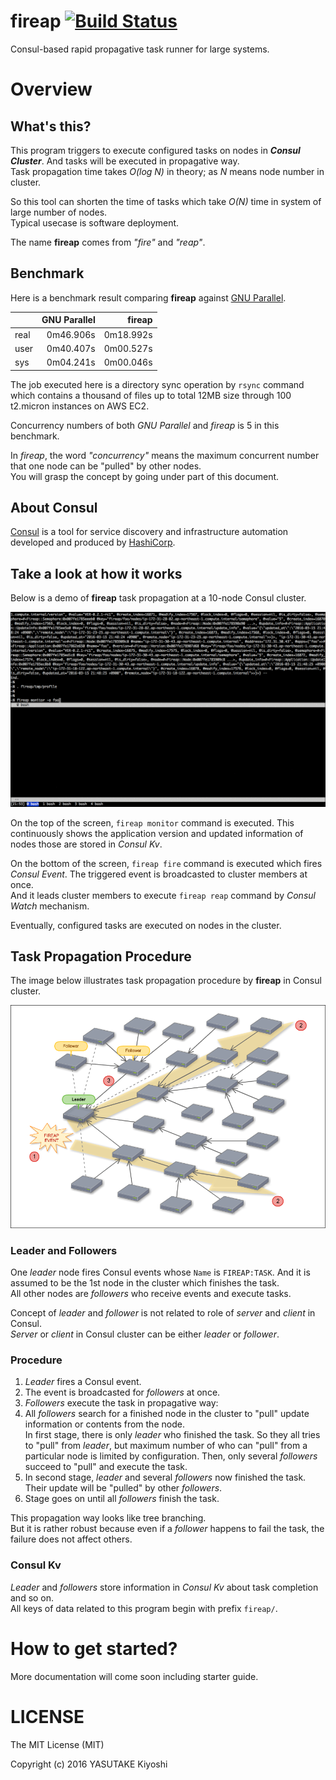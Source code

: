 # fireap [![Build Status](https://travis-ci.org/key-amb/fireap.svg?branch=master)](https://travis-ci.org/key-amb/fireap)

Consul-based rapid propagative task runner for large systems.

# Overview

## What's this?

This program triggers to execute configured tasks on nodes in **_Consul
Cluster_**.
And tasks will be executed in propagative way.  
Task propagation time takes _O(log N)_ in theory; as _N_ means node number in
cluster.

So this tool can shorten the time of tasks which take _O(N)_ time in system of large number
of nodes.  
Typical usecase is software deployment.

The name **fireap** comes from _"fire"_ and _"reap"_.

## Benchmark

Here is a benchmark result comparing **fireap** against [GNU Parallel](http://www.gnu.org/software/parallel/).

|      | GNU Parallel | fireap    |
| ---- | ------------:|----------:|
| real |    0m46.906s | 0m18.992s |
| user |    0m40.407s | 0m00.527s |
| sys  |    0m04.241s | 0m00.046s |

The job executed here is a directory sync operation by `rsync` command which
contains a thousand of files up to total 12MB size through 100 t2.micron instances on AWS EC2.

Concurrency numbers of both _GNU Parallel_ and _fireap_ is 5 in this benchmark.

In _fireap_, the word _"concurrency"_ means the maximum concurrent number that one node can be "pulled" by other nodes.  
You will grasp the concept by going under part of this document.

## About Consul

[Consul](https://www.consul.io/) is a tool for service discovery and infrastructure
automation developed and produced by [HashiCorp](https://www.hashicorp.com/).

## Take a look at how it works

Below is a demo of **fireap** task propagation at a 10-node Consul cluster.

![Fireap Demo](https://raw.githubusercontent.com/key-amb/fireap/resource/image/fireap-demo.gif)

On the top of the screen, `fireap monitor` command is executed.
This continuously shows the application version and updated information of nodes
those are stored in _Consul Kv_.

On the bottom of the screen, `fireap fire` command is executed which fires _Consul
Event_.
The triggered event is broadcasted to cluster members at once.  
And it leads cluster members to execute `fireap reap` command by _Consul Watch_
mechanism.

Eventually, configured tasks are executed on nodes in the cluster.

## Task Propagation Procedure

The image below illustrates task propagation procedure by **fireap** in Consul cluster.

![Fireap Task Propagation Illustration](https://raw.githubusercontent.com/key-amb/fireap/resource/image/fireap-propagation.png)

### Leader and Followers

One _leader_ node fires Consul events whose `Name` is `FIREAP:TASK`.
And it is assumed to be the 1st node in the cluster which finishes the task.  
All other nodes are _followers_ who receive events and execute tasks.

Concept of _leader_ and _follower_ is not related to role of _server_ and _client_
in Consul.  
_Server_ or _client_ in Consul cluster can be either _leader_ or _follower_.

### Procedure

1. _Leader_ fires a Consul event.
2. The event is broadcasted for _followers_ at once.
3. _Followers_ execute the task in propagative way:
  1. All _followers_ search for a finished node in the cluster to "pull" update
     information or contents from the node.  
     In first stage, there is only _leader_ who finished the task.
     So they all tries to "pull" from _leader_, but maximum number of who can
     "pull" from a particular node is limited by configuration.
     Then, only several _followers_ succeed to "pull" and execute the task.
  2. In second stage, _leader_ and several _followers_ now finished the task.
     Their update will be "pulled" by other _followers_.
  3. Stage goes on until all _followers_ finish the task.

This propagation way looks like tree branching.  
But it is rather robust because even if a _follower_ happens to fail the task, the
failure does not affect others.

### Consul Kv

_Leader_ and _followers_ store information in _Consul Kv_ about task completion and so on.  
All keys of data related to this program begin with prefix `fireap/`.

# How to get started?

More documentation will come soon including starter guide.

# LICENSE

The MIT License (MIT)

Copyright (c) 2016 YASUTAKE Kiyoshi